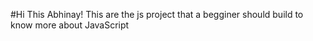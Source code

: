 #Hi This Abhinay!
This are the js project that a begginer should build to know more about JavaScript
